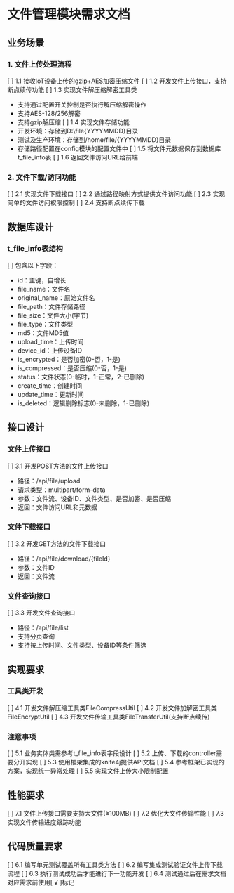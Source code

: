 # 文件管理模块需求文档

## 业务场景

### 1. 文件上传处理流程
[   ] 1.1 接收IoT设备上传的gzip+AES加密压缩文件
[   ] 1.2 开发文件上传接口，支持断点续传功能
[   ] 1.3 实现文件解压缩解密工具类
   - 支持通过配置开关控制是否执行解压缩解密操作
   - 支持AES-128/256解密
   - 支持gzip解压缩
[   ] 1.4 实现文件存储功能
   - 开发环境：存储到D:\file\{YYYYMMDD}目录
   - 测试及生产环境：存储到/home/file/{YYYYMMDD}目录
   - 存储路径配置在config模块的配置文件中
[   ] 1.5 将文件元数据保存到数据库t_file_info表
[   ] 1.6 返回文件访问URL给前端

### 2. 文件下载/访问功能
[   ] 2.1 实现文件下载接口
[   ] 2.2 通过路径映射方式提供文件访问功能
[   ] 2.3 实现简单的文件访问权限控制
[   ] 2.4 支持断点续传下载

## 数据库设计

### t_file_info表结构
[   ] 包含以下字段：
- id：主键，自增长
- file_name：文件名
- original_name：原始文件名
- file_path：文件存储路径
- file_size：文件大小(字节)
- file_type：文件类型
- md5：文件MD5值
- upload_time：上传时间
- device_id：上传设备ID
- is_encrypted：是否加密(0-否，1-是)
- is_compressed：是否压缩(0-否，1-是)
- status：文件状态(0-临时，1-正常，2-已删除)
- create_time：创建时间
- update_time：更新时间
- is_deleted：逻辑删除标志(0-未删除，1-已删除)

## 接口设计

### 文件上传接口
[   ] 3.1 开发POST方法的文件上传接口
   - 路径：/api/file/upload
   - 请求类型：multipart/form-data
   - 参数：文件流、设备ID、文件类型、是否加密、是否压缩
   - 返回：文件访问URL和元数据

### 文件下载接口
[   ] 3.2 开发GET方法的文件下载接口
   - 路径：/api/file/download/{fileId}
   - 参数：文件ID
   - 返回：文件流

### 文件查询接口
[   ] 3.3 开发文件查询接口
   - 路径：/api/file/list
   - 支持分页查询
   - 支持按上传时间、文件类型、设备ID等条件筛选

## 实现要求

### 工具类开发
[   ] 4.1 开发文件解压缩工具类FileCompressUtil
[   ] 4.2 开发文件加解密工具类FileEncryptUtil
[   ] 4.3 开发文件传输工具类FileTransferUtil(支持断点续传)

### 注意事项
[   ] 5.1 业务实体类需参考t_file_info表字段设计
[   ] 5.2 上传、下载的controller需要分开实现
[   ] 5.3 使用框架集成的knife4j提供API文档
[   ] 5.4 参考框架已实现的方案，实现统一异常处理
[   ] 5.5 实现文件上传大小限制配置


## 性能要求
[   ] 7.1 文件上传接口需要支持大文件(≥100MB)
[   ] 7.2 优化大文件传输性能
[   ] 7.3 实现文件传输进度跟踪功能

## 代码质量要求
[   ] 6.1 编写单元测试覆盖所有工具类方法
[   ] 6.2 编写集成测试验证文件上传下载流程
[   ] 6.3 执行测试成功后才能进行下一功能开发
[   ] 6.4 测试通过后在需求文档对应需求前使用[ √ ]标记


